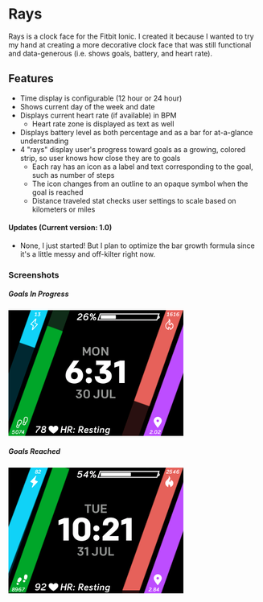 # Rays
Rays is a clock face for the Fitbit Ionic. I created it because I wanted to try my hand at creating a more decorative clock face that was still functional and data-generous (i.e. shows goals, battery, and heart rate).

## Features
* Time display is configurable (12 hour or 24 hour)  
* Shows current day of the week and date  
* Displays current heart rate (if available) in BPM
  - Heart rate zone is displayed as text as well
* Displays battery level as both percentage and as a bar for at-a-glance understanding
* 4 "rays" display user's progress toward goals as a growing, colored strip, so user knows how close they are to goals
  - Each ray has an icon as a label and text corresponding to the goal, such as number of steps
  - The icon changes from an outline to an opaque symbol when the goal is reached
  - Distance traveled stat checks user settings to scale based on kilometers or miles  
    
#### Updates (Current version: 1.0)
* None, I just started! But I plan to optimize the bar growth formula since it's a little messy and off-kilter right now.

### Screenshots
##### Goals In Progress
![Keep it up!](https://github.com/ishfulthinking/fitbit-rays/blob/master/Rays-screenshots/Rays-screenshot1.png)  

##### Goals Reached
![You did it!](https://github.com/ishfulthinking/fitbit-rays/blob/master/Rays-screenshots/Rays-screenshot2.png)  

